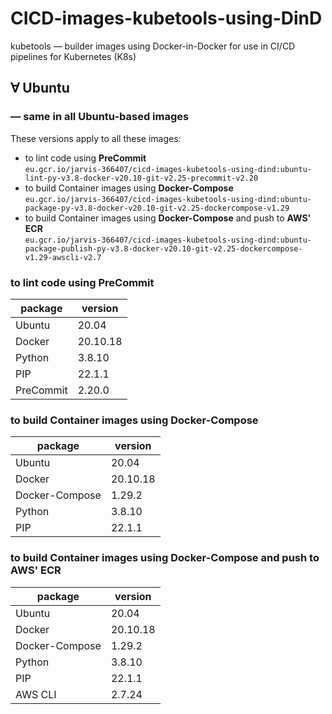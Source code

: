 # CICD-images-kubetools-using-DinD

kubetools &mdash; builder images using Docker-in-Docker for use in CI/CD pipelines for Kubernetes (K8s)

## &forall; Ubuntu

### &mdash; same in all Ubuntu-based images

These versions apply to all these images:

- to lint code using <b>PreCommit</b><br/>
  `eu.gcr.io/jarvis-366407/cicd-images-kubetools-using-dind:ubuntu-lint-py-v3.8-docker-v20.10-git-v2.25-precommit-v2.20`
- to build Container images using <b>Docker-Compose</b><br/>
  `eu.gcr.io/jarvis-366407/cicd-images-kubetools-using-dind:ubuntu-package-py-v3.8-docker-v20.10-git-v2.25-dockercompose-v1.29`
- to build Container images using <b>Docker-Compose</b> and push to <b>AWS' ECR</b><br/>
  `eu.gcr.io/jarvis-366407/cicd-images-kubetools-using-dind:ubuntu-package-publish-py-v3.8-docker-v20.10-git-v2.25-dockercompose-v1.29-awscli-v2.7`


### to lint code using PreCommit

| package   | version   |
|-----------|-----------|
| Ubuntu    | 20.04     |
| Docker    | 20.10.18  |
| Python    | 3.8.10    |
| PIP       | 22.1.1    |
| PreCommit | 2.20.0    |


### to build Container images using Docker-Compose

| package        | version   |
| -------------- |-----------|
| Ubuntu         | 20.04     |
| Docker    | 20.10.18  |
| Docker-Compose | 1.29.2   |
| Python    | 3.8.10    |
| PIP            | 22.1.1    |


### to build Container images using Docker-Compose and push to AWS' ECR

| package        | version   |
| -------------- |-----------|
| Ubuntu         | 20.04     |
| Docker    | 20.10.18  |
| Docker-Compose | 1.29.2   |
| Python    | 3.8.10    |
| PIP            | 22.1.1    |
| AWS CLI        | 2.7.24   |
